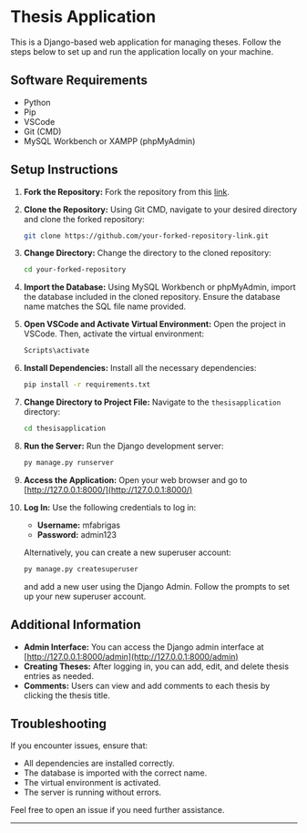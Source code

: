 # Thesis Application

This is a Django-based web application for managing theses. Follow the steps below to set up and run the application locally on your machine.

## Software Requirements

- Python
- Pip
- VSCode
- Git (CMD)
- MySQL Workbench or XAMPP (phpMyAdmin)

## Setup Instructions

1. **Fork the Repository:** Fork the repository from this [link](https://github.com/your-repository-link).

2. **Clone the Repository:** Using Git CMD, navigate to your desired directory and clone the forked repository:

   ```sh
   git clone https://github.com/your-forked-repository-link.git
   ```

3. **Change Directory:** Change the directory to the cloned repository:

   ```sh
   cd your-forked-repository
   ```

4. **Import the Database:** Using MySQL Workbench or phpMyAdmin, import the database included in the cloned repository. Ensure the database name matches the SQL file name provided.

5. **Open VSCode and Activate Virtual Environment:** Open the project in VSCode. Then, activate the virtual environment:

   ```sh
   Scripts\activate
   ```

6. **Install Dependencies:** Install all the necessary dependencies:

   ```sh
   pip install -r requirements.txt
   ```

7. **Change Directory to Project File:** Navigate to the `thesisapplication` directory:

   ```sh
   cd thesisapplication
   ```

8. **Run the Server:** Run the Django development server:

   ```sh
   py manage.py runserver
   ```

9. **Access the Application:** Open your web browser and go to [http://127.0.0.1:8000/](http://127.0.0.1:8000/)

10. **Log In:** Use the following credentials to log in:
    - **Username:** mfabrigas
    - **Password:** admin123

    Alternatively, you can create a new superuser account:

    ```sh
    py manage.py createsuperuser
    ```
    and add a new user using the Django Admin.
    Follow the prompts to set up your new superuser account.

## Additional Information

- **Admin Interface:** You can access the Django admin interface at [http://127.0.0.1:8000/admin](http://127.0.0.1:8000/admin)
- **Creating Theses:** After logging in, you can add, edit, and delete thesis entries as needed.
- **Comments:** Users can view and add comments to each thesis by clicking the thesis title.

## Troubleshooting

If you encounter issues, ensure that:
- All dependencies are installed correctly.
- The database is imported with the correct name.
- The virtual environment is activated.
- The server is running without errors.

Feel free to open an issue if you need further assistance.

---
